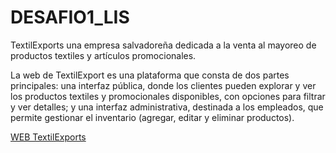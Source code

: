 # DESAFIO1_LIS

TextilExports una empresa salvadoreña dedicada a la venta al mayoreo de productos textiles
y artículos promocionales.

La web de TextilExport es una plataforma que consta de dos partes principales: una interfaz pública, donde los clientes pueden explorar y ver los productos textiles y promocionales disponibles, con opciones para filtrar y ver detalles; y una interfaz administrativa, destinada a los empleados, que permite gestionar el inventario (agregar, editar y eliminar productos).

[WEB TextilExports](http://desafio1.great-site.net) 
